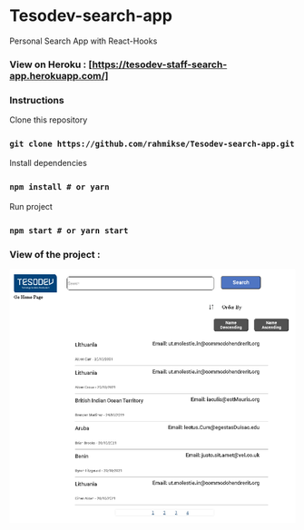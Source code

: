 # Tesodev-search-app
Personal Search App with React-Hooks
### View on Heroku : [https://tesodev-staff-search-app.herokuapp.com/]


### Instructions

Clone this repository
### `git clone https://github.com/rahmikse/Tesodev-search-app.git`

Install dependencies
### `npm install # or yarn`

Run project
### `npm start # or yarn start`

### View of the project :

![](src/assets/images/tesodev.png)
